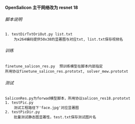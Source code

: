 #### OpenSalicon 主干网络改为 resnet 18
###### 脚本说明  
    1. testDirTxtOriOut.py list.txt
        为x264编码提供50x38的显著图与对应txt, list.txt保存视频名
        
###### 训练  
    finetune_salicon_res.py  预训练模型在脚本内部指定 
    所用协议finetune_salicon_res.prototxt, solver_mew.prototxt

###### 测试  
    SaliconRes.py为forwad模型脚本，所用协议salicon_res18.prototxt
    1. testPic.py
        测试工程路径下'face.jpg'对应显著图
    2. testPicDir.py 
        批量测试静态图显著性，test.txt保存测试图片名
